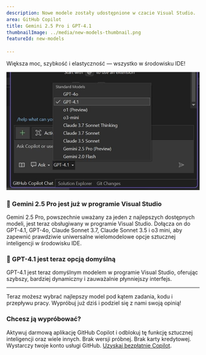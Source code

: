 ```yaml
---
description: Nowe modele zostały udostępnione w czacie Visual Studio.
area: GitHub Copilot
title: Gemini 2.5 Pro i GPT-4.1
thumbnailImage: ../media/new-models-thumbnail.png
featureId: new-models

---
```



Większa moc, szybkość i elastyczność — wszystko w środowisku IDE!

![Nowe modele](../media/new-models.png)

### 🚨 Gemini 2.5 Pro jest już w programie Visual Studio

Gemini 2.5 Pro, powszechnie uważany za jeden z najlepszych dostępnych modeli, jest teraz obsługiwany w programie Visual Studio. Dołącza on do GPT-4.1, GPT-4o, Claude Sonnet 3.7, Claude Sonnet 3.5 i o3 mini, aby zapewnić prawdziwie uniwersalne wielomodelowe opcje sztucznej inteligencji w środowisku IDE.

### 🚨 GPT-4.1 jest teraz opcją domyślną

GPT-4.1 jest teraz domyślnym modelem w programie Visual Studio, oferując szybszy, bardziej dynamiczny i zauważalnie płynniejszy interfejs.

---

Teraz możesz wybrać najlepszy model pod kątem zadania, kodu i przepływu pracy. Wypróbuj już dziś i podziel się z nami swoją opinią!

### Chcesz ją wypróbować?
Aktywuj darmową aplikację GitHub Copilot i odblokuj tę funkcję sztucznej inteligencji oraz wiele innych.
Brak wersji próbnej. Brak karty kredytowej. Wystarczy twoje konto usługi GitHub. [Uzyskaj bezpłatnie Copilot](https://github.com/settings/copilot).
